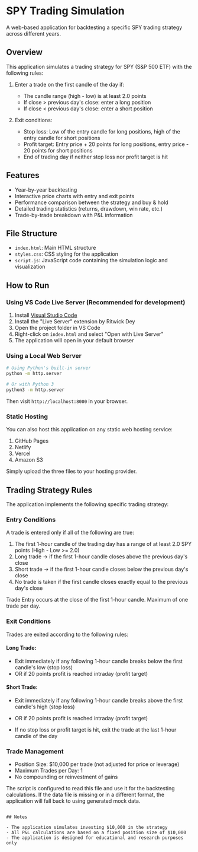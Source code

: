 # SPY Trading Simulation

A web-based application for backtesting a specific SPY trading strategy across different years.

## Overview

This application simulates a trading strategy for SPY (S&P 500 ETF) with the following rules:

1. Enter a trade on the first candle of the day if:
   - The candle range (high - low) is at least 2.0 points
   - If close > previous day's close: enter a long position
   - If close < previous day's close: enter a short position

2. Exit conditions:
   - Stop loss: Low of the entry candle for long positions, high of the entry candle for short positions
   - Profit target: Entry price + 20 points for long positions, entry price - 20 points for short positions
   - End of trading day if neither stop loss nor profit target is hit

## Features

- Year-by-year backtesting
- Interactive price charts with entry and exit points
- Performance comparison between the strategy and buy & hold
- Detailed trading statistics (returns, drawdown, win rate, etc.)
- Trade-by-trade breakdown with P&L information

## File Structure

- `index.html`: Main HTML structure
- `styles.css`: CSS styling for the application
- `script.js`: JavaScript code containing the simulation logic and visualization

## How to Run

### Using VS Code Live Server (Recommended for development)

1. Install [Visual Studio Code](https://code.visualstudio.com/)
2. Install the "Live Server" extension by Ritwick Dey
3. Open the project folder in VS Code
4. Right-click on `index.html` and select "Open with Live Server"
5. The application will open in your default browser

### Using a Local Web Server

```bash
# Using Python's built-in server
python -m http.server

# Or with Python 3
python3 -m http.server
```

Then visit `http://localhost:8000` in your browser.

### Static Hosting

You can also host this application on any static web hosting service:

1. GitHub Pages
2. Netlify
3. Vercel
4. Amazon S3

Simply upload the three files to your hosting provider.

## Trading Strategy Rules

The application implements the following specific trading strategy:

### Entry Conditions
A trade is entered only if all of the following are true:
1. The first 1-hour candle of the trading day has a range of at least 2.0 SPY points (High - Low >= 2.0)
2. Long trade → if the first 1-hour candle closes above the previous day's close
3. Short trade → if the first 1-hour candle closes below the previous day's close
4. No trade is taken if the first candle closes exactly equal to the previous day's close

Trade Entry occurs at the close of the first 1-hour candle.
Maximum of one trade per day.

### Exit Conditions
Trades are exited according to the following rules:

#### Long Trade:
- Exit immediately if any following 1-hour candle breaks below the first candle's low (stop loss)
- OR if 20 points profit is reached intraday (profit target)

#### Short Trade:
- Exit immediately if any following 1-hour candle breaks above the first candle's high (stop loss)
- OR if 20 points profit is reached intraday (profit target)

- If no stop loss or profit target is hit, exit the trade at the last 1-hour candle of the day

### Trade Management
- Position Size: $10,000 per trade (not adjusted for price or leverage)
- Maximum Trades per Day: 1
- No compounding or reinvestment of gains

The script is configured to read this file and use it for the backtesting calculations. If the data file is missing or in a different format, the application will fall back to using generated mock data.
```

## Notes

- The application simulates investing $10,000 in the strategy
- All P&L calculations are based on a fixed position size of $10,000
- The application is designed for educational and research purposes only